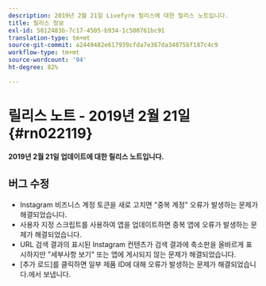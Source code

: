 ```yaml
---
description: 2019년 2월 21일 Livefyre 릴리스에 대한 릴리스 노트입니다.
title: 릴리스 정보
exl-id: 5012483b-7c17-4505-b934-1c500761bc91
translation-type: tm+mt
source-git-commit: a2449482e617939cfda7e367da34875bf187c4c9
workflow-type: tm+mt
source-wordcount: '94'
ht-degree: 82%

---
```


# 릴리스 노트 - 2019년 2월 21일 {#rn022119}

**2019년 2월 21일 업데이트에 대한 릴리스 노트입니다.**


## 버그 수정

* Instagram 비즈니스 계정 토큰을 새로 고치면 &quot;중복 계정&quot; 오류가 발생하는 문제가 해결되었습니다.
* 사용자 지정 스크립트를 사용하여 앱을 업데이트하면 중복 앱에 오류가 발생하는 문제가 해결되었습니다.
* URL 검색 결과의 표시된 Instagram 컨텐츠가 검색 결과에 축소판을 올바르게 표시하지만 &quot;세부사항 보기&quot; 또는 앱에 게시되지 않는 문제가 해결되었습니다.
* [추가 로드]를 클릭하면 일부 제품 ID에 대해 오류가 발생하는 문제가 해결되었습니다.에서 보냅니다.
